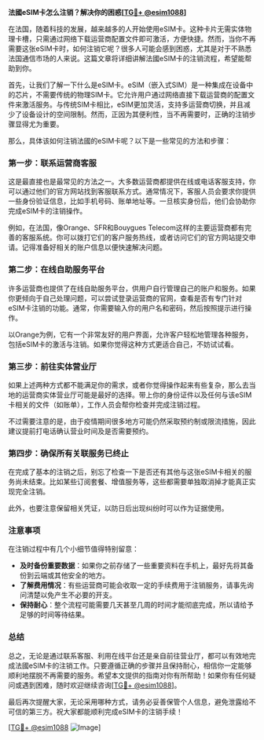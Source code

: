 **法國eSIM卡怎么注销？解决你的困惑[[TG💪+ @esim1088](https://t.me/s/esim1088)]**

在法国，随着科技的发展，越来越多的人开始使用eSIM卡。这种卡片无需实体物理卡槽，只需通过网络下载运营商配置文件即可激活，方便快捷。然而，当你不再需要这张eSIM卡时，如何注销它呢？很多人可能会感到困惑，尤其是对于不熟悉法国通信市场的人来说。这篇文章将详细讲解法國eSIM卡的注销流程，希望能帮助到你。

首先，让我们了解一下什么是eSIM卡。eSIM（嵌入式SIM）是一种集成在设备中的芯片，不需要传统的物理SIM卡。它允许用户通过网络直接下载运营商的配置文件来激活服务。与传统SIM卡相比，eSIM更加灵活，支持多运营商切换，并且减少了设备设计的空间限制。然而，正因为其便利性，当不再需要时，正确的注销步骤显得尤为重要。

那么，具体该如何注销法國的eSIM卡呢？以下是一些常见的方法和步骤：

### **第一步：联系运营商客服**
这是最直接也是最常见的方法之一。大多数运营商都提供在线或电话客服支持，你可以通过他们的官方网站找到客服联系方式。通常情况下，客服人员会要求你提供一些身份验证信息，比如手机号码、账单地址等。一旦核实身份后，他们会协助你完成eSIM卡的注销操作。

例如，在法国，像Orange、SFR和Bouygues Telecom这样的主要运营商都有完善的客服系统。你可以拨打它们的客户服务热线，或者访问它们的官方网站提交申请。记得准备好相关的账户信息以便快速解决问题。

### **第二步：在线自助服务平台**
许多运营商也提供了在线自助服务平台，供用户自行管理自己的账户和服务。如果你更倾向于自己处理问题，可以尝试登录运营商的官网，查看是否有专门针对eSIM卡注销的功能。通常，你需要输入你的用户名和密码，然后按照提示进行操作。

以Orange为例，它有一个非常友好的用户界面，允许客户轻松地管理各种服务，包括eSIM卡的激活与注销。如果你觉得这种方式更适合自己，不妨试试看。

### **第三步：前往实体营业厅**
如果上述两种方式都不能满足你的需求，或者你觉得操作起来有些复杂，那么去当地的运营商实体营业厅可能是最好的选择。带上你的身份证件以及任何与该eSIM卡相关的文件（如账单），工作人员会帮你检查并完成注销过程。

不过需要注意的是，由于疫情期间很多地方可能仍然采取预约制或限流措施，因此建议提前打电话确认营业时间及是否需要预约。

### **第四步：确保所有关联服务已终止**
在完成了基本的注销之后，别忘了检查一下是否还有其他与这张eSIM卡相关的服务尚未结束。比如某些订阅套餐、增值服务等，这些都需要单独取消掉才能真正实现完全注销。

此外，也要注意保留相关凭证，以防日后出现纠纷时可以作为证据使用。

### **注意事项**
在注销过程中有几个小细节值得特别留意：
- **及时备份重要数据**：如果你之前存储了一些重要资料在手机上，最好先将其备份到云端或其他安全的地方。
- **了解费用情况**：有些运营商可能会收取一定的手续费用于注销服务，请事先询问清楚以免产生不必要的开支。
- **保持耐心**：整个流程可能需要几天甚至几周的时间才能彻底完成，所以请给予足够的时间等待结果。

### **总结**
总之，无论是通过联系客服、利用在线平台还是亲自前往营业厅，都可以有效地完成法國eSIM卡的注销工作。只要遵循正确的步骤并且保持耐心，相信你一定能够顺利地摆脱不再需要的服务。希望本文提供的指南对你有所帮助！如果你有任何疑问或遇到困难，随时欢迎继续咨询[[TG💪+ @esim1088](https://t.me/s/esim1088)]。

最后再次提醒大家，无论采用哪种方式，请务必妥善保管个人信息，避免泄露给不可信的第三方。祝大家都能顺利完成eSIM卡的注销手续！

[[TG💪+ @esim1088](https://t.me/s/esim1088) ![Image](https://i.postimg.cc/4NQfJmqS/Snipaste-2025-05-13-00-14-12.png)]